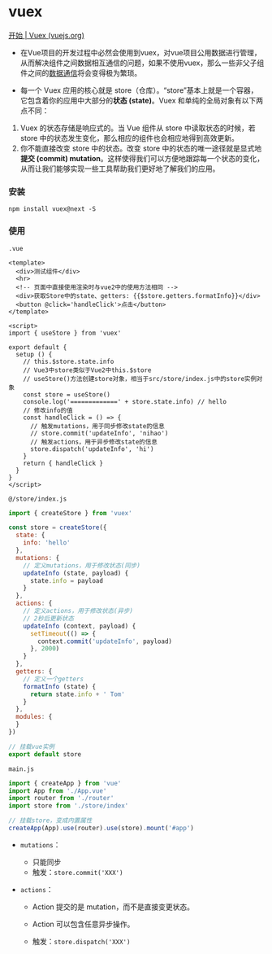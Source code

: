 # vuex

[开始 | Vuex (vuejs.org)](https://vuex.vuejs.org/zh/guide/#最简单的-store)

- 在Vue项目的开发过程中必然会使用到vuex，对vue项目公用数据进行管理，从而解决组件之间数据相互通信的问题，如果不使用vuex，那么一些非父子组件之间的[数据通信](https://so.csdn.net/so/search?q=数据通信&spm=1001.2101.3001.7020)将会变得极为繁琐。

- 每一个 Vuex 应用的核心就是 store（仓库）。“store”基本上就是一个容器，它包含着你的应用中大部分的**状态 (state)**。Vuex 和单纯的全局对象有以下两点不同：

1. Vuex 的状态存储是响应式的。当 Vue 组件从 store 中读取状态的时候，若 store 中的状态发生变化，那么相应的组件也会相应地得到高效更新。
2. 你不能直接改变 store 中的状态。改变 store 中的状态的唯一途径就是显式地**提交 (commit) mutation**。这样使得我们可以方便地跟踪每一个状态的变化，从而让我们能够实现一些工具帮助我们更好地了解我们的应用。

### 安装

```shell
npm install vuex@next -S
```

### 使用

`.vue`

```vue
<template>
  <div>测试组件</div>
  <hr>
  <!-- 页面中直接使用渲染时与vue2中的使用方法相同 -->
  <div>获取Store中的state、getters: {{$store.getters.formatInfo}}</div>
  <button @click='handleClick'>点击</button>
</template>

<script>
import { useStore } from 'vuex'

export default {
  setup () {
    // this.$store.state.info
    // Vue3中store类似于Vue2中this.$store
    // useStore()方法创建store对象，相当于src/store/index.js中的store实例对象
    const store = useStore()
    console.log('=============' + store.state.info) // hello
    // 修改info的值
    const handleClick = () => {
      // 触发mutations，用于同步修改state的信息
      // store.commit('updateInfo', 'nihao')
      // 触发actions，用于异步修改state的信息
      store.dispatch('updateInfo', 'hi')
    }
    return { handleClick }
  }
}
</script>
```

`@/store/index.js`

```js
import { createStore } from 'vuex'

const store = createStore({
  state: {
    info: 'hello'
  },
  mutations: {
    // 定义mutations，用于修改状态(同步)
    updateInfo (state, payload) {
      state.info = payload
    }
  },
  actions: {
    // 定义actions，用于修改状态(异步)
    // 2秒后更新状态
    updateInfo (context, payload) {
      setTimeout(() => {
        context.commit('updateInfo', payload)
      }, 2000)
    }
  },
  getters: {
    // 定义一个getters
    formatInfo (state) {
      return state.info + ' Tom'
    }
  },
  modules: {
  }
})

// 挂载vue实例
export default store
```

`main.js`

```js
import { createApp } from 'vue'
import App from './App.vue'
import router from './router'
import store from './store/index'

// 挂载store，变成内置属性
createApp(App).use(router).use(store).mount('#app')

```

- `mutations`：
  + 只能同步
  + 触发：`store.commit('XXX')`

- `actions`：

  + Action 提交的是 mutation，而不是直接变更状态。

  + Action 可以包含任意异步操作。
  + 触发：`store.dispatch('XXX')`























